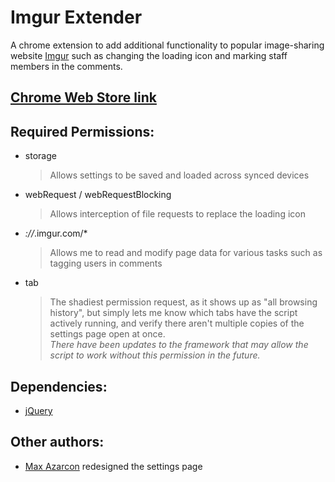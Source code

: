 # Imgur Extender
A chrome extension to add additional functionality to popular image-sharing website [Imgur](https://imgur.com/) such as changing the loading icon and marking staff members in the comments.

## [Chrome Web Store link](https://chrome.google.com/webstore/detail/imgur-extender/gcnjboicdkemcdhcmanaokkpjhiikblf)

## Required Permissions:
  * storage
    >Allows settings to be saved and loaded across synced devices
  * webRequest / webRequestBlocking
    >Allows interception of file requests to replace the loading icon
  * *://*.imgur.com/*
    >Allows me to read and modify page data for various tasks such as tagging users in comments
  * tab
    >The shadiest permission request, as it shows up as "all browsing history", but simply lets me know which tabs have the script actively running, and verify there aren't multiple copies of the settings page open at once.\
    *There have been updates to the framework that may allow the script to work without this permission in the future.*

## Dependencies:
  * [jQuery](https://jquery.com/)

## Other authors:
  * [Max Azarcon](https://github.com/maxazarcon) redesigned the settings page